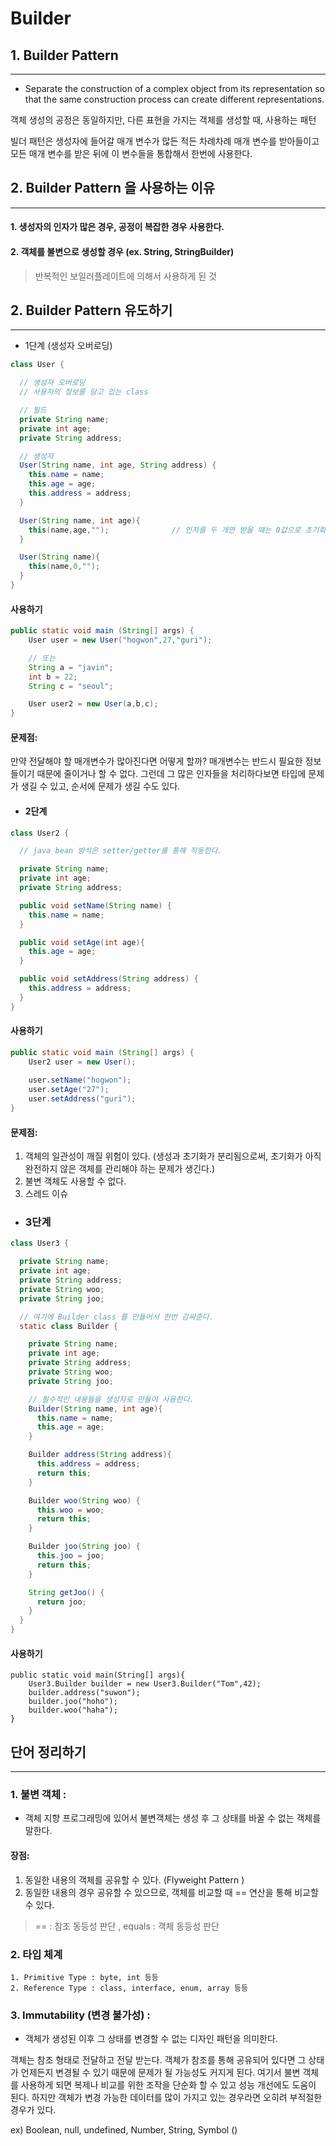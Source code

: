 # Builder



## 1. Builder Pattern

---

- Separate the construction of a complex object from its representation so that the same construction process can create different representations.

객체 생성의 공정은 동일하지만, 다른 표현을 가지는 객체를 생성할 때, 사용하는 패턴 

빌더 패턴은 생성자에 들어갈 매개 변수가 많든 적든 차례차례 매개 변수를 받아들이고 모든 매개 변수를 받은 뒤에 이 변수들을 통합해서 한번에 사용한다. 

## 2. Builder Pattern 을 사용하는 이유 

---

#### 1. 생성자의 인자가 많은 경우, 공정이 복잡한 경우 사용한다. 

#### 2. 객체를 불변으로 생성할 경우 (ex. String, StringBuilder)

> 반복적인 보일러플레이트에 의해서 사용하게 된 것



## 2. Builder Pattern 유도하기 

---

* 1단계 (생성자 오버로딩)

```java
class User {

  // 생성자 오버로딩
  // 사용자의 정보를 담고 있는 class

  // 필드
  private String name;
  private int age;
  private String address;

  // 생성자
  User(String name, int age, String address) {
    this.name = name;
    this.age = age;
    this.address = address;
  }

  User(String name, int age){
    this(name,age,"");              // 인자를 두 개만 받을 때는 0값으로 초기화
  }

  User(String name){
    this(name,0,"");
  }
}
```

#### 사용하기 

```java
public static void main (String[] args) {
	User user = new User("hogwon",27,"guri");

    // 또는
    String a = "javin";
    int b = 22;
    String c = "seoul";

    User user2 = new User(a,b,c);
}
```

#### 문제점:

만약 전달해야 할 매개변수가 많아진다면 어떻게 할까? 매개변수는 반드시 필요한 정보들이기 때문에 줄이거나 할 수 없다. 그런데 그 많은 인자들을 처리하다보면 타입에 문제가 생길 수 있고, 순서에 문제가 생길 수도 있다. 



* #### 2단계

```java
class User2 {

  // java bean 방식은 setter/getter를 통해 작동한다.

  private String name;
  private int age;
  private String address;

  public void setName(String name) {
    this.name = name;
  }

  public void setAge(int age){
    this.age = age;
  }

  public void setAddress(String address) {
    this.address = address;
  }
}
```

#### 사용하기

```java
public static void main (String[] args) {
	User2 user = new User();
    
    user.setName("hogwon");
    user.setAge("27");
    user.setAddress("guri");   
}
```

#### 문제점:

1. 객체의 일관성이 깨질 위험이 있다. (생성과 초기화가 분리됨으로써, 초기화가 아직 완전하지 않은 객체를 관리해야 하는 문제가 생긴다.)
2. 불변 객체도 사용할 수 없다. 
3. 스레드 이슈



* ### 3단계

```java
class User3 {

  private String name;
  private int age;
  private String address;
  private String woo;
  private String joo;

  // 여기에 Builder class 를 만들어서 한번 감싸준다.
  static class Builder {

    private String name;
    private int age;
    private String address;
    private String woo;
    private String joo;

    // 필수적인 내용들을 생성자로 만들어 사용한다.
    Builder(String name, int age){
      this.name = name;
      this.age = age;
    }

    Builder address(String address){
      this.address = address;
      return this;
    }

    Builder woo(String woo) {
      this.woo = woo;
      return this;
    }

    Builder joo(String joo) {
      this.joo = joo;
      return this;
    }

    String getJoo() {
      return joo;
    }
  }
}
```

#### 사용하기

```
public static void main(String[] args){
    User3.Builder builder = new User3.Builder("Tom",42);
    builder.address("suwon");
    builder.joo("hoho");
    builder.woo("haha");
}
```



## 단어 정리하기 

---

### 1. 불변 객체 :

* 객체 지향 프로그래밍에 있어서 불변객체는 생성 후 그 상태를 바꿀 수 없는 객체를 말한다. 

#### 장점:

1. 동일한 내용의 객체를 공유할 수 있다. (Flyweight Pattern )
2. 동일한 내용의 경우 공유할 수 있으므로, 객체를 비교할 때 == 연산을 통해 비교할 수 있다. 

> == : 참조 동등성 판단 ,  equals : 객체 동등성 판단 

### 2. 타입 체계 

 	1. Primitive Type : byte, int 등등 
 	2. Reference Type : class, interface, enum, array 등등 



### 3. Immutability (변경 불가성) :

* 객체가 생성된 이후 그 상태를 변경할 수 없는 디자인 패턴을 의미한다. 

객체는 참조 형태로 전달하고 전달 받는다. 객체가 참조를 통해 공유되어 있다면 그 상태가 언제든지 변경될 수 있기 때문에 문제가 될 가능성도 커지게 된다. 여기서 불변 객체를 사용하게 되면 복제나 비교를 위한 조작을 단순화 할 수 있고  성능 개선에도 도움이 된다. 하지만 객체가 변경 가능한 데이터를 많이 가지고 있는 경우라면 오히려 부적절한 경우가 있다. 

ex) Boolean, null, undefined, Number, String, Symbol ()







